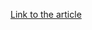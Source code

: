 [Link to the article](https://cybersecuritynews.com/china-and-taiwan-accuse-each-other-for-cyberattacks/)
